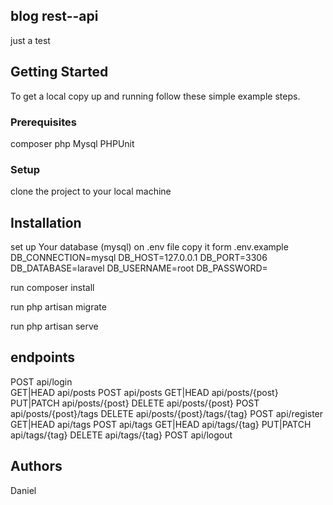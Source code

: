 ## blog rest--api 
just a test 
## Getting Started

To get a local copy up and running follow these simple example steps.

### Prerequisites
composer
php
Mysql
PHPUnit

### Setup

clone the project to your  local machine

## Installation 
set up Your database (mysql) on .env file
            copy it form .env.example
                DB_CONNECTION=mysql
                DB_HOST=127.0.0.1
                DB_PORT=3306
                DB_DATABASE=laravel
                DB_USERNAME=root
                DB_PASSWORD= 

run composer install

run php artisan migrate

run php artisan serve
## endpoints

  POST            api/login <br>
  GET|HEAD        api/posts
  POST            api/posts
  GET|HEAD        api/posts/{post}
  PUT|PATCH       api/posts/{post}
  DELETE          api/posts/{post} 
  POST            api/posts/{post}/tags 
  DELETE          api/posts/{post}/tags/{tag}
  POST            api/register 
  GET|HEAD        api/tags 
  POST            api/tags
  GET|HEAD        api/tags/{tag}
  PUT|PATCH       api/tags/{tag}
  DELETE          api/tags/{tag} 
  POST            api/logout 
## Authors
Daniel

